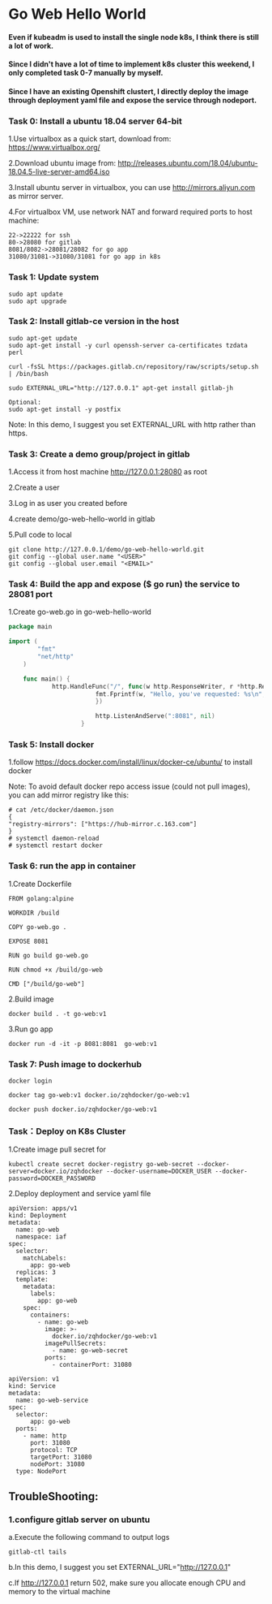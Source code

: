 # Go Web Hello World
#### Even if kubeadm is used to install the single node k8s, I think there is still a lot of work.

#### Since I didn't have a lot of time to implement k8s cluster this weekend, I only completed task 0-7 manually by myself.

#### Since I have an existing Openshift clustert, I directly deploy the image through deployment yaml file and expose the service through nodeport.

### Task 0: Install a ubuntu 18.04 server 64-bit

1.Use virtualbox as a quick start, download from: https://www.virtualbox.org/

2.Download ubuntu image from: http://releases.ubuntu.com/18.04/ubuntu-18.04.5-live-server-amd64.iso

3.Install ubuntu server in virtualbox, you can use http://mirrors.aliyun.com as mirror server.

4.For virtualbox VM, use network NAT and forward required ports to host machine:
```
22->22222 for ssh
80->28080 for gitlab
8081/8082->28081/28082 for go app
31080/31081->31080/31081 for go app in k8s
```

### Task 1: Update system
```
sudo apt update
sudo apt upgrade
```

### Task 2: Install gitlab-ce version in the host

```
sudo apt-get update
sudo apt-get install -y curl openssh-server ca-certificates tzdata perl

curl -fsSL https://packages.gitlab.cn/repository/raw/scripts/setup.sh | /bin/bash

sudo EXTERNAL_URL="http://127.0.0.1" apt-get install gitlab-jh

Optional:
sudo apt-get install -y postfix
```
Note: In this demo, I suggest you set EXTERNAL_URL with http rather than https.

### Task 3: Create a demo group/project in gitlab
1.Access it from host machine http://127.0.0.1:28080 as root

2.Create a user

3.Log in as user you created before

4.create demo/go-web-hello-world in gitlab

5.Pull code to local
```
git clone http://127.0.0.1/demo/go-web-hello-world.git
git config --global user.name "<USER>"
git config --global user.email "<EMAIL>"
```

### Task 4: Build the app and expose ($ go run) the service to 28081 port

1.Create go-web.go in go-web-hello-world
```go
package main

import (
	    "fmt"
	    "net/http"
	)

	func main() {
		    http.HandleFunc("/", func(w http.ResponseWriter, r *http.Request) {
			            fmt.Fprintf(w, "Hello, you've requested: %s\n", r.URL.Path)
				        })

					    http.ListenAndServe(":8081", nil)
				    }
```
### Task 5: Install docker
1.follow https://docs.docker.com/install/linux/docker-ce/ubuntu/ to install docker

Note:  To avoid default docker repo access issue (could not pull images), you can add mirror registry like this:
```
# cat /etc/docker/daemon.json
{
"registry-mirrors": ["https://hub-mirror.c.163.com"]
}
# systemctl daemon-reload
# systemctl restart docker
```
### Task 6: run the app in container
1.Create Dockerfile
```
FROM golang:alpine

WORKDIR /build

COPY go-web.go .

EXPOSE 8081

RUN go build go-web.go

RUN chmod +x /build/go-web

CMD ["/build/go-web"]

```
2.Build image
```
docker build . -t go-web:v1
```
3.Run go app
```
docker run -d -it -p 8081:8081  go-web:v1
```
### Task 7: Push image to dockerhub
```
docker login

docker tag go-web:v1 docker.io/zqhdocker/go-web:v1

docker push docker.io/zqhdocker/go-web:v1
```
### Task：Deploy on K8s Cluster
1.Create image pull secret for 
```
kubectl create secret docker-registry go-web-secret --docker-server=docker.io/zqhdocker --docker-username=DOCKER_USER --docker-password=DOCKER_PASSWORD
```
2.Deploy deployment and service yaml file
```
apiVersion: apps/v1
kind: Deployment
metadata:
  name: go-web
  namespace: iaf
spec:
  selector:
    matchLabels:
      app: go-web
  replicas: 3
  template:
    metadata:
      labels:
        app: go-web
    spec:
      containers:
        - name: go-web
          image: >-
            docker.io/zqhdocker/go-web:v1
          imagePullSecrets:
            - name: go-web-secret
          ports:
            - containerPort: 31080
```
```
apiVersion: v1
kind: Service
metadata:
  name: go-web-service
spec:
  selector:
      app: go-web
  ports:
    - name: http
      port: 31080
      protocol: TCP
      targetPort: 31080
      nodePort: 31080
  type: NodePort
```
## TroubleShooting:
### 1.configure gitlab server on ubuntu
a.Execute the following command to output logs
```
gitlab-ctl tails
```
b.In this demo, I suggest you set EXTERNAL_URL="http://127.0.0.1"

c.If http://127.0.0.1 return 502, make sure you allocate enough CPU and memory to the virtual machine